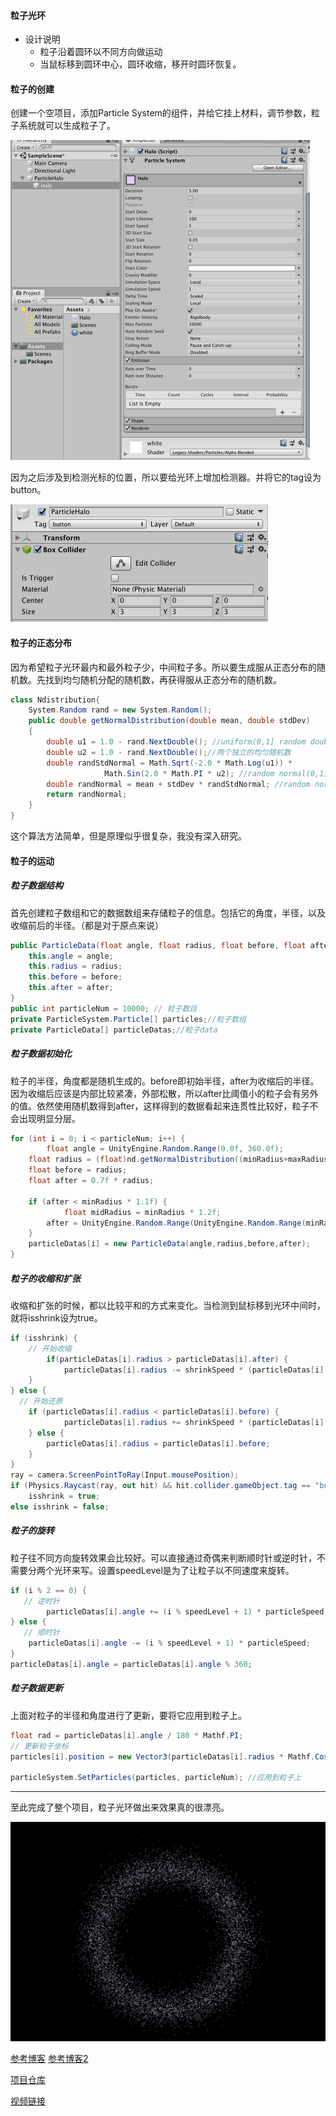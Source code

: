 #### 粒子光环

- 设计说明
  - 粒子沿着圆环以不同方向做运动
  - 当鼠标移到圆环中心，圆环收缩，移开时圆环恢复。

#### 粒子的创建

创建一个空项目，添加Particle System的组件，并给它挂上材料，调节参数，粒子系统就可以生成粒子了。

<img src="img/1.png" style="zoom:50%;" />

因为之后涉及到检测光标的位置，所以要给光环上增加检测器。并将它的tag设为button。

<img src="img/3.png" style="zoom:50%;" />

#### 粒子的正态分布

因为希望粒子光环最内和最外粒子少，中间粒子多。所以要生成服从正态分布的随机数。先找到均匀随机分配的随机数，再获得服从正态分布的随机数。

```c#
class Ndistribution{
    System.Random rand = new System.Random();
    public double getNormalDistribution(double mean, double stdDev)
    {
        double u1 = 1.0 - rand.NextDouble(); //uniform(0,1] random doubles
        double u2 = 1.0 - rand.NextDouble();//两个独立的均匀随机数
        double randStdNormal = Math.Sqrt(-2.0 * Math.Log(u1)) *
                     Math.Sin(2.0 * Math.PI * u2); //random normal(0,1)
        double randNormal = mean + stdDev * randStdNormal; //random normal(mean,stdDev^2)
        return randNormal;
    }
}
```

这个算法方法简单，但是原理似乎很复杂，我没有深入研究。

#### 粒子的运动

##### 粒子数据结构

首先创建粒子数组和它的数据数组来存储粒子的信息。包括它的角度，半径，以及收缩前后的半径。（都是对于原点来说）

```c#
public ParticleData(float angle, float radius, float before, float after) {
    this.angle = angle;
    this.radius = radius;
    this.before = before;
    this.after = after;
}
public int particleNum = 10000; // 粒子数目
private ParticleSystem.Particle[] particles;//粒子数组
private ParticleData[] particleDatas;//粒子data
```

##### 粒子数据初始化

粒子的半径，角度都是随机生成的。before即初始半径，after为收缩后的半径。因为收缩后应该是内部比较紧凑，外部松散，所以after比阈值小的粒子会有另外的值。依然使用随机数得到after，这样得到的数据看起来连贯性比较好，粒子不会出现明显分层。

```c#
for (int i = 0; i < particleNum; i++) {
		float angle = UnityEngine.Random.Range(0.0f, 360.0f);
    float radius = (float)nd.getNormalDistribution((minRadius+maxRadius)*0.5f, 1);
    float before = radius;
    float after = 0.7f * radius;

    if (after < minRadius * 1.1f) {
    		float midRadius = minRadius * 1.2f;
        after = UnityEngine.Random.Range(UnityEngine.Random.Range(minRadius, midRadius), (minRadius * 1.1f));
    }
    particleDatas[i] = new ParticleData(angle,radius,before,after);
}
```

 ##### 粒子的收缩和扩张

收缩和扩张的时候，都以比较平和的方式来变化。当检测到鼠标移到光环中间时，就将isshrink设为true。

```c#
if (isshrink) {
    // 开始收缩
		if(particleDatas[i].radius > particleDatas[i].after) {
    		particleDatas[i].radius -= shrinkSpeed * (particleDatas[i].radius / particleDatas[i].after) * Time.deltaTime;//逼近
    }
} else {
  // 开始还原
    if (particleDatas[i].radius < particleDatas[i].before) {
    		particleDatas[i].radius += shrinkSpeed * (particleDatas[i].before / particleDatas[i].radius) * Time.deltaTime;
    } else {
        particleDatas[i].radius = particleDatas[i].before;
    }
}
ray = camera.ScreenPointToRay(Input.mousePosition);  
if (Physics.Raycast(ray, out hit) && hit.collider.gameObject.tag == "button") 
  	isshrink = true;  
else isshrink = false; 
```

##### 粒子的旋转

粒子往不同方向旋转效果会比较好。可以直接通过奇偶来判断顺时针或逆时针，不需要分两个光环来写。设置speedLevel是为了让粒子以不同速度来旋转。

```c#
if (i % 2 == 0) {  
   // 逆时针
		particleDatas[i].angle += (i % speedLevel + 1) * particleSpeed;  
} else {  
   // 顺时针
    particleDatas[i].angle -= (i % speedLevel + 1) * particleSpeed;  
}
particleDatas[i].angle = particleDatas[i].angle % 360;
```

##### 粒子数据更新

上面对粒子的半径和角度进行了更新，要将它应用到粒子上。

```c#
float rad = particleDatas[i].angle / 180 * Mathf.PI;  
// 更新粒子坐标
particles[i].position = new Vector3(particleDatas[i].radius * Mathf.Cos(rad), particleDatas[i].radius * Mathf.Sin(rad), 0f); 

particleSystem.SetParticles(particles, particleNum); //应用到粒子上
```

---

至此完成了整个项目，粒子光环做出来效果真的很漂亮。

![](img/2.png)

[参考博客](https://blog.csdn.net/bkjs626/article/details/80499084) [参考博客2](https://xwy27.github.io/Unity-3d/particleRing/)

[项目仓库](https://github.com/anjahappy/3DGameHomework8)

[视频链接](https://v.qq.com/x/page/z3015kkgdv3.html)